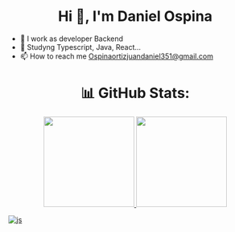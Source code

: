 <h1 align="center">Hi 👋, I'm Daniel Ospina</h1>


- 🔭 I work as developer Backend
- 🌱 Studyng Typescript, Java, React...
- 📫 How to reach me Ospinaortizjuandaniel351@gmail.com


## <h1 align="center">📊 GitHub Stats:</h1>

<div align="center">
  <a href="https://github.com/klayngo">
  <img height="180em" src="https://github-readme-stats.vercel.app/api?username=klayngo&show_icons=true&theme=tokyonight&include_all_commits=true&count_private=false"/>
  <img height="180em" src="https://github-readme-stats.vercel.app/api/top-langs/?username=klayngo&layout=compact&langs_count=7&theme=tokyonight"/>
</div>
  

![js](https://user-images.githubusercontent.com/91626236/199750996-01c4b634-dc50-4c15-8d29-7004d857f9fe.png)
